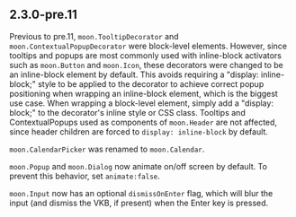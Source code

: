 ## 2.3.0-pre.11

Previous to pre.11, `moon.TooltipDecorator` and `moon.ContextualPopupDecorator` were block-level 
elements.  However, since tooltips and popups are most commonly used with inline-block activators 
such as `moon.Button` and `moon.Icon`, these decorators were changed to be an inline-block element by 
default.  This avoids requiring a "display: inline-block;" style to be applied to the decorator to
achieve correct popup positioning when wrapping an inline-block element, which is the biggest use 
case.  When wrapping a block-level element, simply add a "display: block;" to the decorator's inline
style or CSS class.  Tooltips and ContextualPopups used as components of `moon.Header` are not
affected, since header children are forced to `display: inline-block` by default.

`moon.CalendarPicker` was renamed to `moon.Calendar`.

`moon.Popup` and `moon.Dialog` now animate on/off screen by default.  To prevent this behavior, set
`animate:false`.

`moon.Input` now has an optional `dismissOnEnter` flag, which will blur the input (and dismiss the
VKB, if present) when the Enter key is pressed.
